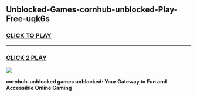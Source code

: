
## Unblocked-Games-cornhub-unblocked-Play-Free-uqk6s
<h3>
<a href="https://premium76.site?title=cornhub-unblocked&ref=20M">CLICK TO PLAY</a></h3>
<hr>

<h3>
<a href="https://premium76.site?title=cornhub-unblocked&ref=20M">CLICK 2 PLAY</a>
  
</h3>

<a href="https://premium76.site?title=cornhub-unblocked&ref=19M"><img src="https://clearcache.store/games.png"></a>


**cornhub-unblocked games unblocked: Your Gateway to Fun and Accessible Online Gaming**
